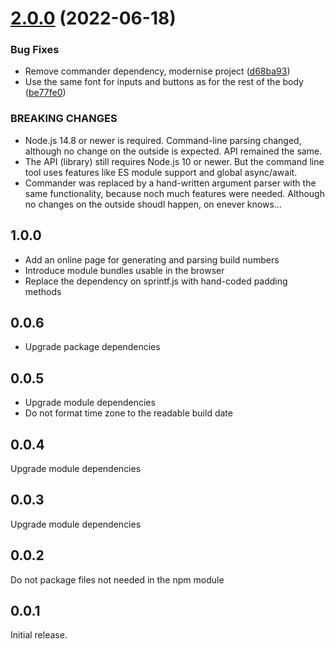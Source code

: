 # [2.0.0](https://github.com/prantlf/build-number-generator/compare/v1.0.0...v2.0.0) (2022-06-18)


### Bug Fixes

* Remove commander dependency, modernise project ([d68ba93](https://github.com/prantlf/build-number-generator/commit/d68ba933bad75f135fb8e8f681dfd3d6ed75a99b))
* Use the same font for inputs and buttons as for the rest of the body ([be77fe0](https://github.com/prantlf/build-number-generator/commit/be77fe00d5639fc972f3dd6dfb1d63a43dbedda0))


### BREAKING CHANGES

* Node.js 14.8 or newer is required. Command-line parsing
changed, although no change on the outside is expected. API remained the
same.
* The API (library) still requires Node.js 10 or newer. But the command
  line tool uses features like ES module support and global async/await.
* Commander was replaced by a hand-written argument parser with the same
  functionality, because noch much features were needed. Although no
  changes on the outside shoudl happen, on enever knows...

## 1.0.0

* Add an online page for generating and parsing build numbers
* Introduce module bundles usable in the browser
* Replace the dependency on sprintf.js with hand-coded padding methods

## 0.0.6

* Upgrade package dependencies

## 0.0.5

* Upgrade module dependencies
* Do not format time zone to the readable build date

## 0.0.4

Upgrade module dependencies

## 0.0.3

Upgrade module dependencies

## 0.0.2

Do not package files not needed in the npm module

## 0.0.1

Initial release.
